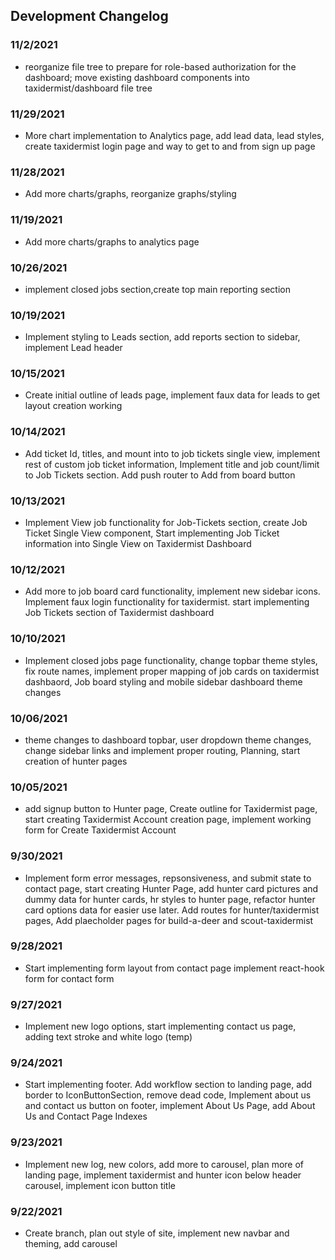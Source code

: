 ## Development Changelog

### 11/2/2021

- reorganize file tree to prepare for role-based authorization for the dashboard; move existing dashboard components into taxidermist/dashboard file tree

### 11/29/2021

- More chart implementation to Analytics page, add lead data, lead styles, create taxidermist login page and way to get to and from sign up page

### 11/28/2021

- Add more charts/graphs, reorganize graphs/styling

### 11/19/2021

- Add more charts/graphs to analytics page

### 10/26/2021

- implement closed jobs section,create top main reporting section

### 10/19/2021

- Implement styling to Leads section, add reports section to sidebar, implement Lead header

### 10/15/2021

- Create initial outline of leads page, implement faux data for leads to get layout creation working

### 10/14/2021

- Add ticket Id, titles, and mount into to job tickets single view, implement rest of custom job ticket information, Implement title and job count/limit to Job Tickets section. Add push router to Add from board button

### 10/13/2021

- Implement View job functionality for Job-Tickets section, create Job Ticket Single View component, Start implementing Job Ticket information into Single View on Taxidermist Dashboard

### 10/12/2021

- Add more to job board card functionality, implement new sidebar icons. Implement faux login functionality for taxidermist. start implementing Job Tickets section of Taxidermist dashboard

### 10/10/2021

- Implement closed jobs page functionality, change topbar theme styles, fix route names, implement proper mapping of job cards on taxidermist dashbaord, Job board styling and mobile sidebar dashboard theme changes

### 10/06/2021

- theme changes to dashboard topbar, user dropdown theme changes, change sidebar links and implement proper routing, Planning, start creation of hunter pages

### 10/05/2021

- add signup button to Hunter page, Create outline for Taxidermist page, start creating Taxidermist Account creation page, implement working form for Create Taxidermist Account

### 9/30/2021

- Implement form error messages, repsonsiveness, and submit state to contact page, start creating Hunter Page, add hunter card pictures and dummy data for hunter cards, hr styles to hunter page, refactor hunter card options data for easier use later. Add routes for hunter/taxidermist pages, Add plaecholder pages for build-a-deer and scout-taxidermist

### 9/28/2021

- Start implementing form layout from contact page implement react-hook form for contact form

### 9/27/2021

- Implement new logo options, start implementing contact us page, adding text stroke and white logo (temp)

### 9/24/2021

- Start implementing footer. Add workflow section to landing page, add border to IconButtonSection, remove dead code, Implement about us and contact us button on footer, implement About Us Page, add About Us and Contact Page Indexes

### 9/23/2021

- Implement new log, new colors, add more to carousel, plan more of landing page, implement taxidermist and hunter icon below header carousel, implement icon button title

### 9/22/2021

- Create branch, plan out style of site, implement new navbar and theming, add carousel

